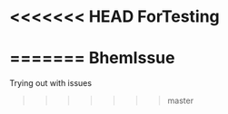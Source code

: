 <<<<<<< HEAD
ForTesting
==========
=======
BhemIssue
=========

Trying out with issues
>>>>>>> master
